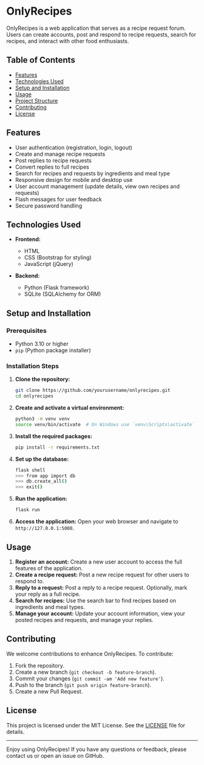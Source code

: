 # OnlyRecipes

OnlyRecipes is a web application that serves as a recipe request forum. Users can create accounts, post and respond to recipe requests, search for recipes, and interact with other food enthusiasts.

## Table of Contents

- [Features](#features)
- [Technologies Used](#technologies-used)
- [Setup and Installation](#setup-and-installation)
- [Usage](#usage)
- [Project Structure](#project-structure)
- [Contributing](#contributing)
- [License](#license)

## Features

- User authentication (registration, login, logout)
- Create and manage recipe requests
- Post replies to recipe requests
- Convert replies to full recipes
- Search for recipes and requests by ingredients and meal type
- Responsive design for mobile and desktop use
- User account management (update details, view own recipes and requests)
- Flash messages for user feedback
- Secure password handling

## Technologies Used

- **Frontend:**
  - HTML
  - CSS (Bootstrap for styling)
  - JavaScript (jQuery)
  
- **Backend:**
  - Python (Flask framework)
  - SQLite (SQLAlchemy for ORM)

## Setup and Installation

### Prerequisites

- Python 3.10 or higher
- `pip` (Python package installer)

### Installation Steps

1. **Clone the repository:**

    ```bash
    git clone https://github.com/yourusername/onlyrecipes.git
    cd onlyrecipes
    ```

2. **Create and activate a virtual environment:**

    ```bash
    python3 -m venv venv
    source venv/bin/activate  # On Windows use `venv\Scripts\activate`
    ```

3. **Install the required packages:**

    ```bash
    pip install -r requirements.txt
    ```

4. **Set up the database:**

    ```bash
    flask shell
    >>> from app import db
    >>> db.create_all()
    >>> exit()
    ```

5. **Run the application:**

    ```bash
    flask run
    ```

6. **Access the application:**
   Open your web browser and navigate to `http://127.0.0.1:5000`.

## Usage

1. **Register an account:** Create a new user account to access the full features of the application.
2. **Create a recipe request:** Post a new recipe request for other users to respond to.
3. **Reply to a request:** Post a reply to a recipe request. Optionally, mark your reply as a full recipe.
4. **Search for recipes:** Use the search bar to find recipes based on ingredients and meal types.
5. **Manage your account:** Update your account information, view your posted recipes and requests, and manage your replies.

## Contributing

We welcome contributions to enhance OnlyRecipes. To contribute:

1. Fork the repository.
2. Create a new branch (`git checkout -b feature-branch`).
3. Commit your changes (`git commit -am 'Add new feature'`).
4. Push to the branch (`git push origin feature-branch`).
5. Create a new Pull Request.

## License

This project is licensed under the MIT License. See the [LICENSE](LICENSE) file for details.

---

Enjoy using OnlyRecipes! If you have any questions or feedback, please contact us or open an issue on GitHub.
